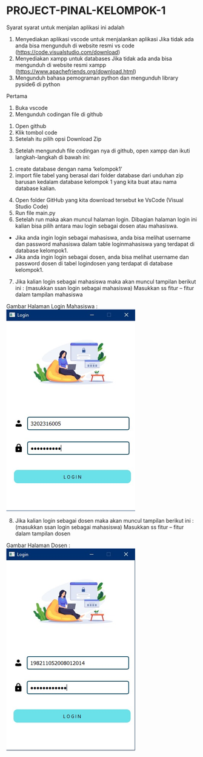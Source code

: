 # PROJECT-PINAL-KELOMPOK-1
Syarat syarat untuk menjalan aplikasi ini adalah 
1.	Menyediakan aplikasi vscode untuk menjalankan aplikasi 
Jika tidak ada anda bisa mengunduh di website resmi vs code (https://code.visualstudio.com/download)
2.	Menyediakan xampp untuk databases
Jika tidak ada anda bisa mengunduh di website resmi xampp (https://www.apachefriends.org/download.html)
3.	Mengunduh bahasa pemograman python dan mengunduh library pyside6 di python

Pertama 
1.	Buka vscode 
2.	Mengunduh codingan file di github 
1)	Open github
2)	Klik tombol code
3)	Setelah itu pilih opsi Download Zip
3.	Setelah mengunduh file codingan nya di github, open xampp dan ikuti langkah-langkah di bawah ini:
1) create database dengan nama ‘kelompok1’ 
2) import file tabel yang berasal dari folder database dari unduhan zip barusan kedalam database kelompok 1 yang kita buat atau nama database kalian. 
4.	Open folder GitHub yang kita download tersebut ke VsCode (Visual Studio Code)
5.	Run file main.py
6.	Setelah run maka akan muncul halaman login. Dibagian halaman login ini kalian bisa pilih antara mau login sebagai dosen atau mahasiswa. 
-	Jika anda ingin login sebagai mahasiswa, anda bisa melihat username dan password mahasiswa dalam table loginmahasiswa yang terdapat di database kelompok1. 
-	Jika anda ingin login sebagai dosen, anda bisa melihat username dan password dosen di tabel logindosen yang terdapat di database kelompok1.
7.	Jika kalian login sebagai mahasiswa maka akan muncul tampilan berikut ini : (masukkan ssan login sebagai mahasiswa)
Masukkan ss fitur – fitur dalam tampilan mahasiswa

Gambar Halaman Login Mahasiswa :
![alt text](https://github.com/sariputriani/PROJECT-FINAL-KELOMPOK-1/blob/main/gambar_readme/WhatsApp%20Image%202025-01-10%20at%2018.27.01_7e6f05dc.jpg?raw=true)

8.	Jika kalian login sebagai dosen maka akan muncul tampilan berikut ini :(masukkan ssan login sebagai mahasiswa)
Masukkan ss fitur – fitur dalam tampilan dosen

Gambar Halaman Dosen :
![alt text](https://github.com/sariputriani/PROJECT-FINAL-KELOMPOK-1/blob/main/gambar_readme/WhatsApp%20Image%202025-01-10%20at%2020.24.19_a3a3b8e9.jpg?raw=true)
